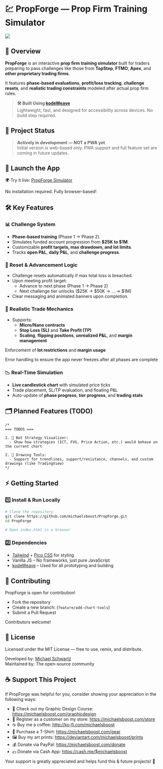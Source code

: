 💹 PropForge — Prop Firm Training Simulator
============================

![](https://raw.githubusercontent.com/michaelsboost/PropForge/main/imgs/screenshot.jpeg)

## 🌟 Overview
**PropForge** is an interactive **prop firm training simulator** built for traders preparing to pass challenges like those from **TopStep**, **FTMO**, **Apex**, and **other proprietary trading firms**.

It features **phase-based evaluations**, **profit/loss tracking**, **challenge resets**, and **realistic trading constraints** modeled after actual prop firm rules.

> **🛠️ Built Using [kodeWeave](https://michaelsboost.github.io/kodeWeave/)**  
> Lightweight, fast, and designed for accessibility across devices. No build step required.

## 🚨 Project Status
> **Actively in development — NOT a PWA yet**  
> Initial version is web-based only. PWA support and full feature set are coming in future updates.

## 🚀 Launch the App
🌍 Try it live: [PropForge Simulator](https://michaelsboost.github.io/PropForge/)

No installation required. Fully browser-based!

## 🛠️ Key Features  

### **📊 Challenge System**
- **Phase-based training** (Phase 1 → Phase 2).
- Simulates funded account progression from **$25K to $1M**.
- Customizable **profit targets, max drawdown, and lot limits**.
- Tracks **open P&L**, **daily P&L**, and **challenge progress**.

### **🔁 Reset & Advancement Logic**
- Challenge resets automatically if max total loss is breached.
- Upon meeting profit target:
  - Advance to next phase (Phase 1 → Phase 2)
  - Next challenge tier unlocks ($25K → $50K → … → $1M)
- Clear messaging and animated banners upon completion.

### **🧠 Realistic Trade Mechanics**
- Supports:
  - **Micro/Nano contracts**
  - **Stop Loss (SL)** and **Take Profit (TP)**
  - **Scaling**, **flipping positions**, **unrealized P&L**, and **margin management**

Enforcement of **lot restrictions** and **margin usage**

Error handling to ensure the app never freezes after all phases are complete

### **📉 Real-Time Simulation**
- **Live candlestick chart** with simulated price ticks
- Trade placement, SL/TP evaluation, and floating P&L
- Auto-update of **phase progress**, **tier progress**, and **trading stats**

## 🗂️ Planned Features (TODO)  

    /*
    === TODOS ===

    1. 🤖 Bot Strategy Visualizer:
      - Show how strategies (ICT, FVG, Price Action, etc.) would behave on the current chart

    2. 🧩 Drawing Tools:
      - Support for trendlines, support/resistance, channels, and custom drawings (like TradingView)
    */

## ⚡ **Getting Started**
### **1️⃣ Install & Run Locally**
```sh
# Clone the repository
git clone https://github.com/michaelsboost/PropForge.git
cd PropForge

# Open index.html in a browser
```

### **2️⃣ Dependencies**
- [Tailwind](https://tailwindcss.com/) + [Pico CSS](https://picocss.com/) for styling
- Vanilla JS – No frameworks, just pure JavaScript
- [kodeWeave](https://michaelsboost.github.io/kodeWeave/) – Used for all prototyping and building

## 🧠 Contributing
PropForge is open for contribution!  

- Fork the repository
- Create a new branch: (`feature/add-chart-tools`)
- Submit a Pull Request

Contributors welcome!

## 📜 License
Licensed under the MIT License — free to use, remix, and distribute.

Developed by: [Michael Schwartz](https://michaelsboost.com/)  
Maintained by: The open-source community

## **☕ Support This Project**
If PropForge was helpful for you, consider showing your appreciation in the following ways:

- 🎨 Check out my Graphic Design Course: https://michaelsboost.com/graphicdesign  
- 🛒 Register as a customer on my store: https://michaelsboost.com/store  
- ☕ Buy me a coffee: http://ko-fi.com/michaelsboost  
- 👕 Purchase a T-Shirt: https://michaelsboost.com/gear  
- 🖼️ Buy my art prints: https://deviantart.com/michaelsboost/prints 
- 💰 Donate via PayPal: https://michaelsboost.com/donate 
- 💵 Donate via Cash App: https://cash.me/$michaelsboost  

Your support is greatly appreciated and helps fund this & future projects! 🚀